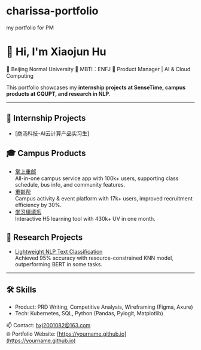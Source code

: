 # charissa-portfolio
my portfolio for PM

# 👋 Hi, I'm Xiaojun Hu 

🏫 Beijing Normal University
👸 MBTI：ENFJ
🎯 Product Manager | AI & Cloud Computing 

This portfolio showcases my **internship projects at SenseTime, campus products at CQUPT, and research in NLP**.  

---

## 🏢 Internship Projects
- [商汤科技-AI云计算产品实习生]
 

## 🎓 Campus Products
- [掌上重邮](https://github.com/yourname/campus-app-zhangshangchongyou)  
  All-in-one campus service app with 100k+ users, supporting class schedule, bus info, and community features.  
- [重邮帮](https://github.com/yourname/campus-app-chongyoubang)  
  Campus activity & event platform with 17k+ users, improved recruitment efficiency by 30%.  
- [学习填填乐](https://github.com/yourname/study-h5-xuexitian)  
  Interactive H5 learning tool with 430k+ UV in one month.  

## 📑 Research Projects
- [Lightweight NLP Text Classification](https://github.com/yourname/nlp-lightweight-text-classification)  
  Achieved 95% accuracy with resource-constrained KNN model, outperforming BERT in some tasks.  

---

## 🛠️ Skills
- Product: PRD Writing, Competitive Analysis, Wireframing (Figma, Axure)  
- Tech: Kubernetes, SQL, Python (Pandas, Pylogit, Matplotlib)  

📫 Contact: [hxj2001082@163.com](mailto:hxj2001082@163.com)   
🌐 Portfolio Website: [https://yourname.github.io](https://yourname.github.io)  
